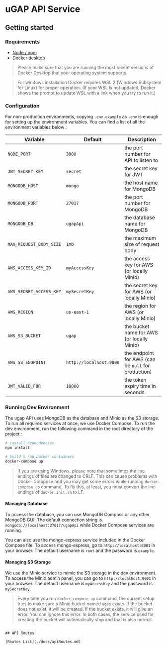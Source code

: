 uGAP API Service
=========

## Getting started
### Requirements

- [Node / npm](https://nodejs.org/en/)
- [Docker desktop](https://docs.docker.com/get-docker/)

> Please make sure that you are running the most recent versions of Docker Desktop  that your operating system supports.

> For windows installation Docker requires WSL 2 (Windows Subsystem for Linux) for proper operation.
(If your WSL is not updated, Docker shows the prompt to update WSL with a link when you try to run it.)

### Configuration

For non-production environments, copying `.env.example` as `.env` is enough for setting up the environment variables. You can find a list of all the environment variables below :

| Variable | Default | Description |
| --- | --- | --- |
| `NODE_PORT` | `3000` | the port number for API to listen to |
| `JWT_SECRET_KEY` | `secret` | the secret key for JWT |
| `MONGODB_HOST` | `mongo` | the host name for MongoDB |
| `MONGODB_PORT` | `27017` | the port number for MongoDB |
| `MONGODB_DB` | `ugapApi` | the database name for MongoDB |
| `MAX_REQUEST_BODY_SIZE` | `1mb` | the maximum size of request body |
| `AWS_ACCESS_KEY_ID` | `myAccessKey` | the access key for AWS (or locally Minio) |
| `AWS_SECRET_ACCESS_KEY` | `mySecretKey` | the secret key for AWS (or locally Minio) |
| `AWS_REGION` | `us-east-1` | the region for AWS (or locally Minio) |
| `AWS_S3_BUCKET` | `ugap` | the bucket name for AWS (or locally Minio) |
| `AWS_S3_ENDPOINT` | `http://localhost:9000` | the endpoint for AWS (can be `null` for production) |
| `JWT_VALID_FOR` | `10800` | the token expiry time in seconds |


### Running Dev Environment

The ugap API uses MongoDB as the database and Minio as the S3 storage. To run all required services at once, we use Docker Compose. To run the dev environment, run the following command in the root directory of the project :

```bash
# install dependencies
npm install

# build & run Docker containers
docker-compose up
```

> If you are using Windows, please note that sometimes the line endings of files are changed to CRLF. This can cause problems with Docker Compose and you may get some errors while running `docker-compose up` command. To fix this, at least, you must convert the line endings of `docker.init.sh` to LF.

#### Managing Database

To access the database, you can use MongoDB Compass or any other MongoDB GUI. The default connection string is `mongodb://localhost:27017/ugapApi` while Docker Compose services are running.

You can also use the mongo-express service included in the Docker Compose file. To access mongo-express, go to `http://localhost:8081` in your browser. The default username is `root` and the password is `example`.

#### Managing S3 Storage
We use the Minio service to mimic the S3 storage in the dev environment. To access the Minio admin panel, you can go to `http://localhost:9001` in your browser. The default username is `myAccessKey` and the password is `mySecretKey`.

> Every time you run `docker-compose up` command, the current setup tries to make sure a Minio bucket named `ugap` exists. If the bucket does not exist, it will be created. If the bucket exists, it will give an error. You can ignore this error. In both cases, the service used for creating the bucket will automatically stop and that is also normal.

```

## API Routes

[Routes List](./docs/apiRoutes.md)
